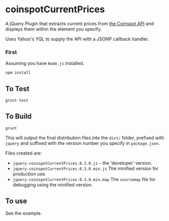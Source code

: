 coinspotCurrentPrices
=====================

A jQuery Plugin that extracts current prices from
[the Coinspot API](https://www.coinspot.com.au/api) and displays them within the element you specify.

Uses Yahoo's YQL to supply the API with a JSONP callback handler.

### First

Assuming you have `Node.js` installed.

```bash
npm install
```

## To Test

```bash
grunt test
```

## To Build

```bash
grunt
```

This will output the final distribution files into the `dist/` folder, prefixed with `jquery` and suffixed with the version number you specify in `package.json`.

Files created are:

* `jquery-coinspotCurrentPrices.0.3.0.js` - the 'developer' version.
* `jquery-coinspotCurrentPrices.0.3.0.min.js` The minified version for production use.
* `jquery-coinspotCurrentPrices.0.3.0.min.map` The `sourcemap` file for debugging using the minified version.

## To use

See the example.

